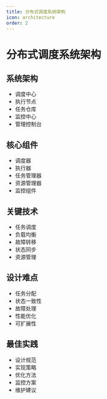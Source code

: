 ```yaml
---
title: 分布式调度系统架构
icon: architecture
order: 2
---
```


# 分布式调度系统架构

## 系统架构
- 调度中心
- 执行节点
- 任务仓库
- 监控中心
- 管理控制台

## 核心组件
- 调度器
- 执行器
- 任务管理器
- 资源管理器
- 监控组件

## 关键技术
- 任务调度
- 负载均衡
- 故障转移
- 状态同步
- 资源管理

## 设计难点
- 任务分配
- 状态一致性
- 故障处理
- 性能优化
- 可扩展性

## 最佳实践
- 设计规范
- 实现策略
- 优化方法
- 监控方案
- 维护建议
